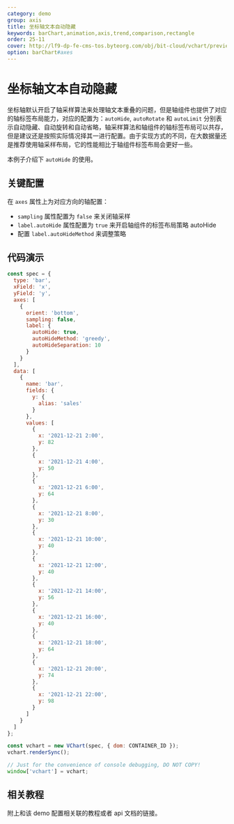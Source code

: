 ```yaml
---
category: demo
group: axis
title: 坐标轴文本自动隐藏
keywords: barChart,animation,axis,trend,comparison,rectangle
order: 25-11
cover: http://lf9-dp-fe-cms-tos.byteorg.com/obj/bit-cloud/vchart/preview/axis/axis-label-autoHide.png
option: barChart#axes
---
```


# 坐标轴文本自动隐藏

坐标轴默认开启了轴采样算法来处理轴文本重叠的问题，但是轴组件也提供了对应的轴标签布局能力，对应的配置为：`autoHide`, `autoRotate` 和 `autoLimit` 分别表示自动隐藏、自动旋转和自动省略，轴采样算法和轴组件的轴标签布局可以共存，但是建议还是按照实际情况择其一进行配置。由于实现方式的不同，在大数据量还是推荐使用轴采样布局，它的性能相比于轴组件标签布局会更好一些。

本例子介绍下 `autoHide` 的使用。

## 关键配置

在 `axes` 属性上为对应方向的轴配置：

- `sampling` 属性配置为 `false` 来关闭轴采样
- `label.autoHide` 属性配置为 `true` 来开启轴组件的标签布局策略 autoHide
- 配置 `label.autoHideMethod` 来调整策略

## 代码演示

```javascript livedemo
const spec = {
  type: 'bar',
  xField: 'x',
  yField: 'y',
  axes: [
    {
      orient: 'bottom',
      sampling: false,
      label: {
        autoHide: true,
        autoHideMethod: 'greedy',
        autoHideSeparation: 10
      }
    }
  ],
  data: [
    {
      name: 'bar',
      fields: {
        y: {
          alias: 'sales'
        }
      },
      values: [
        {
          x: '2021-12-21 2:00',
          y: 82
        },
        {
          x: '2021-12-21 4:00',
          y: 50
        },
        {
          x: '2021-12-21 6:00',
          y: 64
        },
        {
          x: '2021-12-21 8:00',
          y: 30
        },
        {
          x: '2021-12-21 10:00',
          y: 40
        },
        {
          x: '2021-12-21 12:00',
          y: 40
        },
        {
          x: '2021-12-21 14:00',
          y: 56
        },
        {
          x: '2021-12-21 16:00',
          y: 40
        },
        {
          x: '2021-12-21 18:00',
          y: 64
        },
        {
          x: '2021-12-21 20:00',
          y: 74
        },
        {
          x: '2021-12-21 22:00',
          y: 98
        }
      ]
    }
  ]
};

const vchart = new VChart(spec, { dom: CONTAINER_ID });
vchart.renderSync();

// Just for the convenience of console debugging, DO NOT COPY!
window['vchart'] = vchart;
```

## 相关教程

附上和该 demo 配置相关联的教程或者 api 文档的链接。
